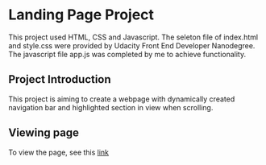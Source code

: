 # Landing Page Project
This project used HTML, CSS and Javascript.
The seleton file of index.html and style.css were provided by Udacity Front End Developer Nanodegree.
The javascript file app.js was completed by me to achieve functionality.

## Project Introduction
This project is aiming to create a webpage with dynamically created navigation bar and highlighted section in view when scrolling.

## Viewing page
To view the page, see this [link](http://htmlpreview.github.io/?https://github.com/HaodongDai/Front-end-web-development/blob/master/proj2-landing%20page/index.html)
